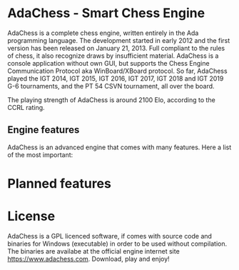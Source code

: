 # AdaChess - Smart Chess Engine

AdaChess is a complete chess engine, written entirely in the Ada programming language. The development started in early 2012 and the first version has been released on January 21, 2013. Full compliant to the rules of chess, it also recognize draws by insufficient material. AdaChess is a console application without own GUI, but supports the Chess Engine Communication Protocol aka WinBoard/XBoard protocol. So far, AdaChess played the IGT 2014, IGT 2015, IGT 2016, IGT 2017, IGT 2018 and IGT 2019 G-6 tournaments, and the PT 54 CSVN tournament, all over the board.

The playing strength of AdaChess is around 2100 Elo, according to the CCRL rating.

## Engine features

AdaChess is an advanced engine that comes with many features. Here a list of the most important:

# Planned features


# License

AdaChess is a GPL licenced software, if comes with source code and binaries for Windows (executable) in order to be used without compilation. The binaries are availabe at the official engine internet site https://www.adachess.com. Download, play and enjoy!



<!--
**adachess/AdaChess** is a ✨ _special_ ✨ repository because its `README.md` (this file) appears on your GitHub profile.

Here are some ideas to get you started:

- 🔭 I’m currently working on ...
- 🌱 I’m currently learning ...
- 👯 I’m looking to collaborate on ...
- 🤔 I’m looking for help with ...
- 💬 Ask me about ...
- 📫 How to reach me: ...
- 😄 Pronouns: ...
- ⚡ Fun fact: ...
-->
